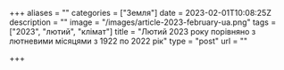+++
aliases = ""
categories = ["Земля"]
date = 2023-02-01T10:08:25Z
description = ""
image = "/images/article-2023-february-ua.png"
tags = ["2023", "лютий", "клiмат"]
title = "Лютий 2023 року порівняно з лютневими місяцями з 1922 по 2022 рік"
type = "post"
url = ""

+++
